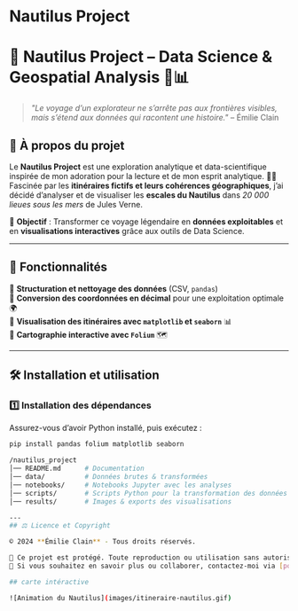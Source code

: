 ﻿# Nautilus Project
 
 # 🚀 Nautilus Project – Data Science & Geospatial Analysis 🌊📊  

> *"Le voyage d’un explorateur ne s’arrête pas aux frontières visibles, mais s’étend aux données qui racontent une histoire."* – Émilie Clain  

## 🌟 À propos du projet  

Le **Nautilus Project** est une exploration analytique et data-scientifique inspirée de mon adoration pour la lecture et de mon esprit analytique. 📖💡  
Fascinée par les **itinéraires fictifs et leurs cohérences géographiques**, j’ai décidé d’analyser et de visualiser les **escales du Nautilus** dans *20 000 lieues sous les mers* de Jules Verne.  

📡 **Objectif** : Transformer ce voyage légendaire en **données exploitables** et en **visualisations interactives** grâce aux outils de Data Science.  

---

## 📌 Fonctionnalités  

🔹 **Structuration et nettoyage des données** (CSV, `pandas`)  
🔹 **Conversion des coordonnées en décimal** pour une exploitation optimale 🌍  
🔹 **Visualisation des itinéraires avec `matplotlib` et `seaborn`** 📊  
🔹 **Cartographie interactive avec `Folium`** 🗺️  

---

## 🛠️ Installation et utilisation  

### 1️⃣ **Installation des dépendances**  
Assurez-vous d’avoir Python installé, puis exécutez :  

```bash
pip install pandas folium matplotlib seaborn

/nautilus_project
│── README.md      # Documentation
│── data/          # Données brutes & transformées
│── notebooks/     # Notebooks Jupyter avec les analyses
│── scripts/       # Scripts Python pour la transformation des données
│── results/       # Images & exports des visualisations

---
## ⚖️ Licence et Copyright  

© 2024 **Émilie Clain** - Tous droits réservés.  

📜 Ce projet est protégé. Toute reproduction ou utilisation sans autorisation est interdite.  
🔗 Si vous souhaitez en savoir plus ou collaborer, contactez-moi via [portfolio](https://mimiecmoua.github.io/portfolio/).

## carte intéractive

![Animation du Nautilus](images/itineraire-nautilus.gif)
